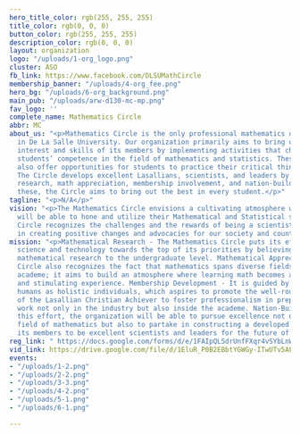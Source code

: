 ```yaml
---
hero_title_color: rgb(255, 255, 255)
title_color: rgb(0, 0, 0)
button_color: rgb(255, 255, 255)
description_color: rgb(0, 0, 0)
layout: organization
logo: "/uploads/1-org_logo.png"
cluster: ASO
fb_link: https://www.facebook.com/DLSUMathCircle
membership_banner: "/uploads/4-org_fee.png"
hero_bg: "/uploads/6-org_background.png"
main_pub: "/uploads/arw-d130-mc-mp.png"
fav_logo: ''
complete_name: Mathematics Circle
abbr: MC
about_us: "<p>Mathematics Circle is the only professional mathematics organization
  in De La Salle University. Our organization primarily aims to bring out the mathematical
  interest and skills of its members by implementing activities that challenge the
  students’ competence in the field of mathematics and statistics. These activities
  also offer opportunities for students to practice their critical thinking in decision-making.
  The Circle develops excellent Lasallians, scientists, and leaders by promoting mathematical
  research, math appreciation, membership involvement, and nation-building. Through
  these, the Circle aims to bring out the best in every student.</p>"
tagline: "<p>N/A</p>"
vision: "<p>The Mathematics Circle envisions a cultivating atmosphere where students
  will be able to hone and utilize their Mathematical and Statistical skills. The
  Circle recognizes the challenges and the rewards of being a scientist. This enraptures
  in creating positive changes and advocacies for our society and country.</p>"
mission: "<p>Mathematical Research - The Mathematics Circle puts its effort to push
  science and technology towards the top of its priorities by believing in promoting
  mathematical research to the undergraduate level. Mathematical Appreciation - The
  Circle also recognizes the fact that mathematics spans diverse fields inside the
  academe; it aims to build an atmosphere where learning math becomes an enriching
  and stimulating experience. Membership Development - It is guided by the view of
  humans as holistic individuals, which aspires to promote the well-rounded development
  of the Lasallian Christian Achiever to foster professionalism in preparation for
  work not only in the industry but also inside the academe. Nation-Building - Through
  this effort, the organization will be able to pursue excellence not only in the
  field of mathematics but also to partake in constructing a developed nation with
  its members to be excellent scientists and leaders for the future of this nation.</p>"
reg_link: " https://docs.google.com/forms/d/e/1FAIpQLSdrUnfFXqr4vSYbLnWWv137W7yAWu0IR5yxtjp5b5RQU_9pJA/viewform"
vid_link: https://drive.google.com/file/d/1EluR_P0B2EBbtYGWGy-ITwUTv5ALDIGc/view?usp=sharing
events:
- "/uploads/1-2.png"
- "/uploads/2-2.png"
- "/uploads/3-3.png"
- "/uploads/4-2.png"
- "/uploads/5-1.png"
- "/uploads/6-1.png"

---
```

